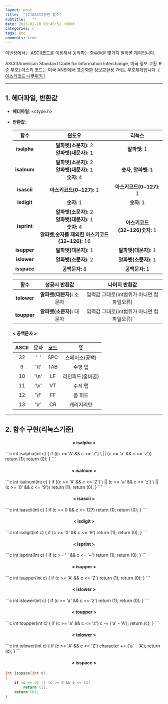 ```yaml
---
layout: post
title:  "[C]ASCII관련 함수"
subtitle:   ""
date: 2021-02-10 03:45:51 +0900
categories: c
tags: etc
comments: true
---
```


이번장에서는 ASCII코드를 이용해서 동작하는 함수들을 몇가지 알아볼 계획입니다.<br />

ASCII(American Standard Code for Information Interchange, 미국 정보 교환 표준 부호)
아스키 코드는 미국 ANSI에서 표준화한 정보교환용 7비트 부호체계입니다.
[( 아스키코드 나무위키 )](https://namu.wiki/w/%EC%95%84%EC%8A%A4%ED%82%A4%20%EC%BD%94%EB%93%9C)

* * *

<h2>1. 헤더파일, 반환값</h2>

* **헤더파일**: &lt;ctype.h&gt;

* **반환값**:

    |함수|윈도우|리눅스|
    |:--:|:--:|:--:|
    |**isalpha**|**알파벳(소문자):** 2<br />**알파벳(대문자):** 1|**알파벳:** 1|
    |**isalnum**|**알파벳(소문자):** 2<br />**알파벳(대문자):** 1<br />**숫자:** 4|**숫자, 알파벳:** 1|
    |**isascii**|**아스키코드(0~127):** 1|**아스키코드(0~127):** 1|
    |**isdigit**|**숫자:** 1|**숫자:** 1|
    |**isprint**|**알파벳(소문자):** 2<br />**알파벳(대문자):** 1<br />**숫자:** 4<br />**알파벳,숫자를 제외한 아스키코드(32~126):** 16|**아스키코드(32~126)숫자:** 1|
    |**isupper**|**알파벳(대문자):** 1|**알파벳(대문자):** 1|
    |**islower**|**알파벳(소문자):** 2|**알파벳(소문자):** 1|
    |**isspace**|**공백문자:** 8|**공백문자:** 1|

    |함수|성공시 반환값|나머지 반환값|
    |:--:|:--:|:--:|
    |**tolower**|**알파벳(대문자):** 소문자|입력값 그대로(int범위가 아니면 컴파일오류)|
    |**toupper**|**알파벳(소문자):** 대문자|입력값 그대로(int범위가 아니면 컴파일오류)|

    <h4 align="left">&#60; 공백문자 &#62;</h4>

    |ASCII|문자|코드|뜻|
    |:--:|:--:|:--:|:--:|
    |32|'&nbsp;&nbsp;'|SPC|스페이스(공백)|
    |9|'\t'|TAB|수평 탭|
    |10|'\n'|LF|라인피드(줄바꿈)|
    |11|'\v'|VT|수직 탭|
    |12|'\f'|FF|폼 피드|
    |13|'\r'|CR|캐리지리턴|

* * *
<h2>2. 함수 구현(리눅스기준)</h2>
<h4 align="middle">&#60; isalpha &#62;</h4>
```c
int isalpha(int c)
{
	if ((c >= 'A' && c <= 'Z') \
		|| (c >= 'a' && c <= 'z'))
		return (1);
	return (0);
}
```
<h4 align="middle">&#60; isalnum &#62;</h4>
```c
int isalnum(int c)
{
	if ((c >= 'A' && c <= 'Z') \
		|| (c >= 'a' && c <= 'z') \
		|| (c >= '0' && c <= '9'))
		return (1);
	return (0);
}
```
<h4 align="middle">&#60; isascii &#62;</h4>
```c
int	isascii(int c)
{
	if (c >= 0 && c <= 127)
		return (1);
	return (0);
}
```
<h4 align="middle">&#60; isdigit &#62;</h4>
```c
int	isdigit(int c)
{
	if (c >= '0' && c <= '9')
		return (1);
	return (0);
}
```
<h4 align="middle">&#60; isprint &#62;</h4>
```c
int isprint(int c)
{
	if (c >= ' ' && c <= '~')
		return (1);
	return (0);
}
```
<h4 align="middle">&#60; isupper &#62;</h4>
```c
int	isupper(int c)
{
	if (c >= 'A' && c <= 'Z')
		return (1);
	return (0);
}
```
<h4 align="middle">&#60; islower &#62;</h4>
```c
int	islower(int c)
{
	if (c >= 'a' && c <= 'z')
		return (1);
	return (0);
}
```
<h4 align="middle">&#60; toupper &#62;</h4>
```c
int toupper(int c)
{
	if (c >= 'a' && c <= 'z')
		c -= ('a' - 'A');
	return (c);
}
```
<h4 align="middle">&#60; tolower &#62;</h4>
```c
int tolower(int c)
{
	if (c >= 'A' && c <= 'Z')
		character += ('a' - 'A');
	return (c);
}
```
<h4 align="middle">&#60; isspace &#62;</h4>

```c
int isspace(int c)
{
    if (c == 32 || (c >= 9 && c <= 13)
        return (1);
    return (0);
}
```